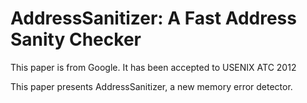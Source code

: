 # AddressSanitizer: A Fast Address Sanity Checker

This paper is from Google. It has been accepted to USENIX ATC 2012

This paper presents AddressSanitizer, a new memory error detector.